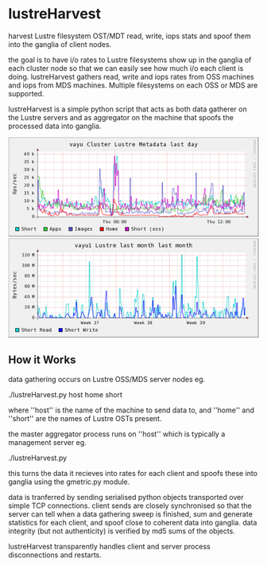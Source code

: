 lustreHarvest
=============

harvest Lustre filesystem OST/MDT read, write, iops stats and spoof them into the ganglia of client nodes.

the goal is to have i/o rates to Lustre filesystems show up in the ganglia of each cluster node so that we can easily see how much i/o each client is doing. lustreHarvest gathers read, write and iops rates from OSS machines and iops from MDS machines. Multiple filesystems on each OSS or MDS are supported.

lustreHarvest is a simple python script that acts as both data gatherer on the Lustre servers and as aggregator on the machine that spoofs the processed data into ganglia.

![alt text](docs/cluster_ops.png "whole cluster iops")
![alt text](docs/node_io.png "i/o from a node")

How it Works
------------

data gathering occurs on Lustre OSS/MDS server nodes eg.

   ./lustreHarvest.py host home short

where ''host'' is the name of the machine to send data to, and ''home'' and ''short'' are the names of Lustre OSTs present.

the master aggregator process runs on ''host'' which is typically a management server eg.

   ./lustreHarvest.py

this turns the data it recieves into rates for each client and spoofs these into ganglia using the gmetric.py module.

data is tranferred by sending serialised python objects transported over simple TCP connections. client sends are closely synchronised so that the server can tell when a data gathering sweep is finished, sum and generate statistics for each client, and spoof close to coherent data into ganglia. data integrity (but not authenticity) is verified by md5 sums of the objects.

lustreHarvest transparently handles client and server process disconnections and restarts.
